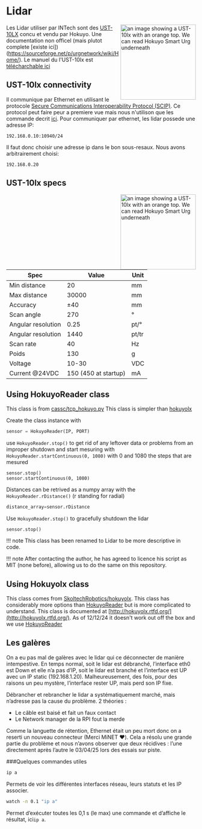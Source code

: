 # Lidar

<img src="../img/UST-10lx.jpg" alt="an image showing a UST-10lx with an orange top. We can read Hokuyo Smart Urg underneath" title="A UST-10lx Lidar" width="200" align="right"/>


Les Lidar utiliser par INTech sont des [UST-10LX](https://www.hokuyo-aut.jp/search/single.php?serial=167) concu et vendu par Hokuyo.<!-- Ce sont des lidar haut performance. --> Une documentation non officel (mais plutot complete [existe ici])(https://sourceforge.net/p/urgnetwork/wiki/Home/). Le manuel
du l'UST-10lx est [télécharchable ici](./Instruction_manual_UST-10LX_MRS0020D_en_1513910662-1.pdf)

## UST-10lx connectivity


Il communique par Ethernet en utilisant le protocole [Secure Communications Interoperability Protocol (SCIP)](https://en.wikipedia.org/wiki/Secure_Communications_Interoperability_Protocol). Ce protocol peut faire peur a premiere vue mais nous n'utilison que les commande decrit [ici](https://sourceforge.net/p/urgnetwork/wiki/scip_en/). Pour communiquer par ethernet, les lidar possede une adresse IP: 

```
192.168.0.10:10940/24
```

Il faut donc choisir une adresse ip dans le bon sous-resaux. Nous avons arbitrairement choisi:

```
192.168.0.20
```

## UST-10lx specs

<img src="../img/UST-10LX_Scan_pattern.png" alt="an image showing a UST-10lx with an orange top. We can read Hokuyo Smart Urg underneath" title="A UST-10lx Lidar" width="200" align="right"/>


| Spec                | Value                | Unit |
|---------------------|----------------------|------|
| Min distance        | 20                   | mm   |
| Max distance        | 30000                | mm   |
| Accuracy            | ±40                  | mm   |
| Scan angle          | 270                  | °    |
| Angular resolution  | 0.25                 | pt/° |
| Angular resolution  | 1440                 | pt/tr|
| Scan rate           | 40                   | Hz   |
| Poids               | 130                  | g    |
| Voltage             | 10-30                | VDC  |
| Current @24VDC      | 150 (450 at startup) | mA   |


## Using HokuyoReader class

This class is from [cassc/tcp_hokuyo.py](https://gist.github.com/cassc/26ac479624cb028b2567491a68c34fb8)
This class is simpler than [hokuyolx](#using-hokuyolx-class)

Create the class instance with
``` python
sensor = HokuyoReader(IP, PORT) 
```

use `HokuyoReader.stop()` to get rid of any leftover data or problems from an improper shutdown and start mesuring with `HokuyoReader.startContinuous(0, 1080)` with 0 and 1080 the steps that are mesured

```pyhton
sensor.stop()
sensor.startContinuous(0, 1080)
```

Distances can be retrived as a numpy array with the `HokuyoReader.rDistance()` (r standing for radial)

```python
distance_array=sensor.rDistance
```

Use `HokuyoReader.stop()` to gracefully shutdown the lidar

```pyhton
sensor.stop()

```

!!! note
    This class has been renamed to Lidar to be more descriptive in code.

!!! note 
    After contacting the author, he has agreed to licence his script as MIT (none before), allowing us to do the same on this repository.

## Using Hokuyolx class 

This class comes from [SkoltechRobotics/hokuyolx](https://github.com/SkoltechRobotics/hokuyolx). 
This class has considerably more options than [HokuyoReader](#using-hokuyoreader-class) but is more complicated to understand. This class is documented at [http://hokuyolx.rtfd.org/](http://hokuyolx.rtfd.org/). As of 12/12/24 it doesn't work out off the box and we use [HokuyoReader](#using-hokuyoreader-class)

## Les galères

On a eu pas mal de galères avec le lidar qui ce déconnecter de manière intempestive. En temps normal, soit le lidar est débranché, l’interface eth0 est Down et elle n’a pas d’IP, soit le lidar est branché et l’interface est UP avec un IP static (192.168.1.20). Malheureusement, des fois, pour des raisons un peu mystère, l’interface rester UP, mais perd son IP fixe.

Débrancher et rebrancher le lidar a systématiquement marché, mais n’adresse pas la cause du problème. 2 théories : 
- Le câble est baisé et fait un faux contact 
- Le Network manager de la RPI fout la merde

Comme la languette de rétention, Ethernet était un peu mort donc on a reserti un nouveau connecteur (Merci MiNET ❤️). Cela a résolu une grande partie du problème et nous n’avons observer que deux récidives : l’une directement après l’autre le 03/04/25 lors des essais sur piste. 

###Quelques commandes utiles

```bash
ip a
```
Permets de voir les différentes interfaces réseau, leurs statuts et les IP associer.

```bash 
watch -n 0.1 "ip a"
```
Permet d’exécuter toutes les 0,1 s (le max) une commande et d’affiche le résultat, ici`ip a`.
